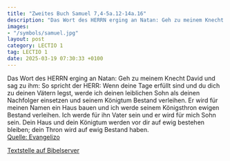 ```yaml
---
title: "Zweites Buch Samuel 7,4-5a.12-14a.16"
description: "Das Wort des HERRN erging an Natan: Geh zu meinem Knecht David und sag zu ihm: So spricht der HERR: Wenn deine Tage erfüllt sind und du dich zu deinen Vätern legst, werde ich deinen leiblichen Sohn als deinen Nachfolger einsetzen und seinem Königtum Bestand verleihen. Er wird für...."
images:
- "/symbols/samuel.jpg"
layout: post
category: LECTIO 1
tag: LECTIO 1
date: 2025-03-19 07:30:33 +0100
---
```

Das Wort des HERRN erging an Natan:
Geh zu meinem Knecht David und sag zu ihm: So spricht der HERR:
Wenn deine Tage erfüllt sind und du dich zu deinen Vätern legst, werde ich deinen leiblichen Sohn als deinen Nachfolger einsetzen und seinem Königtum Bestand verleihen.
Er wird für meinen Namen ein Haus bauen und ich werde seinem Königsthron ewigen Bestand verleihen.<!--more-->
Ich werde für ihn Vater sein und er wird für mich Sohn sein.
Dein Haus und dein Königtum werden vor dir auf ewig bestehen bleiben; dein Thron wird auf ewig Bestand haben.<br>
[Quelle: Evangelizo](https://evangeliumtagfuertag.org/DE/gospel)

[Textstelle auf Bibelserver](https://www.bibleserver.com/EU/2.Samuel7,4-5a.12-14a.16)
